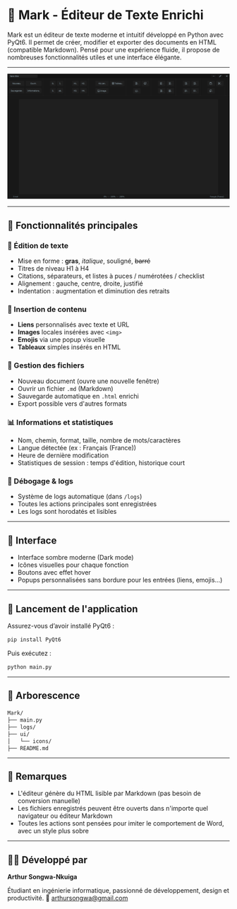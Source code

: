 # 📝 Mark - Éditeur de Texte Enrichi

Mark est un éditeur de texte moderne et intuitif développé en Python avec PyQt6. Il permet de créer, modifier et exporter des documents en HTML (compatible Markdown). Pensé pour une expérience fluide, il propose de nombreuses fonctionnalités utiles et une interface élégante.

---

![ui/bg.png](ui/bg.png)

---

## 🎯 Fonctionnalités principales

### 🧰 Édition de texte
- Mise en forme : **gras**, *italique*, souligné, ~~barré~~
- Titres de niveau H1 à H4
- Citations, séparateurs, et listes à puces / numérotées / checklist
- Alignement : gauche, centre, droite, justifié
- Indentation : augmentation et diminution des retraits

### 🔗 Insertion de contenu
- **Liens** personnalisés avec texte et URL
- **Images** locales insérées avec `<img>`
- **Emojis** via une popup visuelle
- **Tableaux** simples insérés en HTML

### 📂 Gestion des fichiers
- Nouveau document (ouvre une nouvelle fenêtre)
- Ouvrir un fichier `.md` (Markdown)
- Sauvegarde automatique en `.html` enrichi
- Export possible vers d'autres formats

### 📊 Informations et statistiques
- Nom, chemin, format, taille, nombre de mots/caractères
- Langue détectée (ex : Français (France))
- Heure de dernière modification
- Statistiques de session : temps d'édition, historique court

### 🧪 Débogage & logs
- Système de logs automatique (dans `/logs`)
- Toutes les actions principales sont enregistrées
- Les logs sont horodatés et lisibles

---

## 🎨 Interface
- Interface sombre moderne (Dark mode)
- Icônes visuelles pour chaque fonction
- Boutons avec effet hover
- Popups personnalisées sans bordure pour les entrées (liens, emojis...)

---

## 🚀 Lancement de l'application

Assurez-vous d’avoir installé PyQt6 :
```bash
pip install PyQt6
````

Puis exécutez :

```bash
python main.py
```

---

## 📁 Arborescence

```
Mark/
├── main.py
├── logs/
├── ui/
│   └── icons/
├── README.md
```

---

## 📌 Remarques

* L'éditeur génère du HTML lisible par Markdown (pas besoin de conversion manuelle)
* Les fichiers enregistrés peuvent être ouverts dans n'importe quel navigateur ou éditeur Markdown
* Toutes les actions sont pensées pour imiter le comportement de Word, avec un style plus sobre

---

## 🧑‍💻 Développé par

**Arthur Songwa-Nkuiga**

Étudiant en ingénierie informatique, passionné de développement, design et productivité.
📧 [arthursongwa@gmail.com](mailto:arthursongwa@gmail.com)
